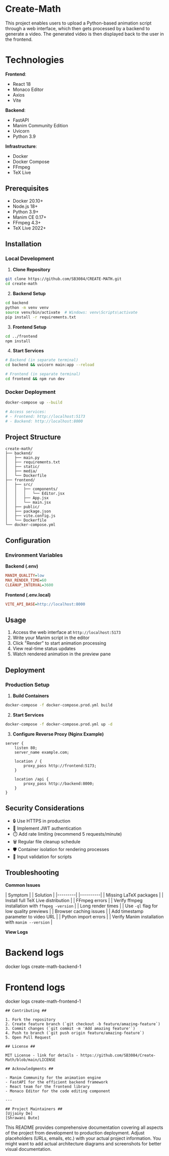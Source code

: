 # Create-Math
This project enables users to upload a Python-based animation script through a web interface, which then gets processed by a backend to generate a video. The generated video is then displayed back to the user in the frontend.

# Technologies

**Frontend**:
- React 18
- Monaco Editor
- Axios
- Vite

**Backend**:
- FastAPI
- Manim Community Edition
- Uvicorn
- Python 3.9

**Infrastructure**:
- Docker
- Docker Compose
- FFmpeg
- TeX Live

## Prerequisites

- Docker 20.10+
- Node.js 18+
- Python 3.9+
- Manim CE 0.17+
- FFmpeg 4.3+
- TeX Live 2022+

## Installation

### Local Development

1. **Clone Repository**
```bash
git clone https://github.com/SB3084/CREATE-MATH.git
cd create-math
```

2. **Backend Setup**
```bash
cd backend
python -m venv venv
source venv/bin/activate  # Windows: venv\Scripts\activate
pip install -r requirements.txt
```

3. **Frontend Setup**
```bash
cd ../frontend
npm install
```

4. **Start Services**
```bash
# Backend (in separate terminal)
cd backend && uvicorn main:app --reload

# Frontend (in separate terminal)
cd frontend && npm run dev
```

### Docker Deployment
```bash
docker-compose up --build

# Access services:
# - Frontend: http://localhost:5173
# - Backend: http://localhost:8000
```

## Project Structure

```
create-math/
├── backend/
│   ├── main.py
│   ├── requirements.txt
│   ├── static/
│   ├── media/
│   └── Dockerfile
├── frontend/
│   ├── src/
│   │   ├── components/
│   │   │   └── Editor.jsx
│   │   ├── App.jsx
│   │   └── main.jsx
│   ├── public/
│   ├── package.json
│   ├── vite.config.js
│   └── Dockerfile
└── docker-compose.yml
```

## Configuration

### Environment Variables

**Backend (.env)**
```ini
MANIM_QUALITY=low
MAX_RENDER_TIME=60
CLEANUP_INTERVAL=3600
```

**Frontend (.env.local)**
```ini
VITE_API_BASE=http://localhost:8000
```

## Usage

1. Access the web interface at `http://localhost:5173`
2. Write your Manim script in the editor
3. Click "Render" to start animation processing
4. View real-time status updates
5. Watch rendered animation in the preview pane

## Deployment

### Production Setup

1. **Build Containers**
```bash
docker-compose -f docker-compose.prod.yml build
```

2. **Start Services**
```bash
docker-compose -f docker-compose.prod.yml up -d
```

3. **Configure Reverse Proxy (Nginx Example)**
```nginx
server {
    listen 80;
    server_name example.com;

    location / {
        proxy_pass http://frontend:5173;
    }

    location /api {
        proxy_pass http://backend:8000;
    }
}
```

## Security Considerations

- 🔒 Use HTTPS in production
- 🔑 Implement JWT authentication
- ⏱️ Add rate limiting (recommend 5 requests/minute)
- 🗑️ Regular file cleanup schedule
- 🛡️ Container isolation for rendering processes
- 📝 Input validation for scripts

## Troubleshooting

**Common Issues**

| Symptom |                          | Solution |
|---------|                          |----------|
| Missing LaTeX packages |      | Install full TeX Live distribution |
| FFmpeg errors |               | Verify ffmpeg installation with `ffmpeg -version` |
| Long render times |           | Use `-ql` flag for low quality previews |
| Browser caching issues |      | Add timestamp parameter to video URL |
| Python import errors |        | Verify Manim installation with `manim --version` |

**View Logs**

# Backend logs
docker logs create-math-backend-1

# Frontend logs
docker logs create-math-frontend-1
```
## Contributing ##

1. Fork the repository
2. Create feature branch (`git checkout -b feature/amazing-feature`)
3. Commit changes (`git commit -m 'Add amazing feature'`)
4. Push to branch (`git push origin feature/amazing-feature`)
5. Open Pull Request

## License ##

MIT License - link for details - https://github.com/SB3084/Create-Math/blob/main/LICENSE

## Acknowledgments ##

- Manim Community for the animation engine
- FastAPI for the efficient backend framework
- React team for the frontend library
- Monaco Editor for the code editing component

---

## Project Maintainers ##  
[Ujjainy De]  
[Shrawani Bute] 
```

This README provides comprehensive documentation covering all aspects of the project from development to production deployment. Adjust placeholders (URLs, emails, etc.) with your actual project information. You might want to add actual architecture diagrams and screenshots for better visual documentation.
